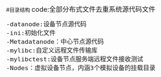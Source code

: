 #目录结构
<font size = 4>
code:全部分布式文件去重系统源代码文件

    -datanode:设备节点源代码
    -ini:初始化文件
    -Metadatanode：中心节点源代码
    -mylibc:自定义远程文件传输库
    -mylibctest:设备节点服务端远程文件接收测试
    -Nodes：虚拟设备节点，内涵3个模拟设备的挂载目录
</font >

